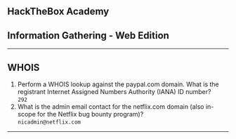 ## HackTheBox Academy  
## Information Gathering - Web Edition  
---
## WHOIS
1. Perform a WHOIS lookup against the paypal.com domain. What is the registrant Internet Assigned Numbers Authority (IANA) ID number?  
`292`  
2. What is the admin email contact for the netflix.com domain (also in-scope for the Netflix bug bounty program)?  
`nicadmin@netflix.com`  
---
